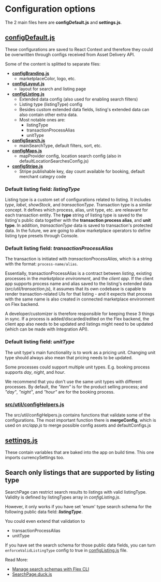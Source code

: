 # Configuration options

The 2 main files here are **configDefault.js** and **settings.js**.

## [configDefault.js](./configDefault.js)

These configurations are saved to React Context and therefore they could be overwritten through
configs received from Asset Delivery API.

Some of the content is splitted to separate files:

- **[configBranding.js](./configBranding.js)**
  - marketplaceColor, logo, etc.
- **[configLayout.js](./configLayout.js)**
  - layout for search and listing page
- **[configListing.js](./configListing.js)**
  - Extended data config (also used for enabling search filters)
  - Listing type (listingType) config
  - Besides custom extended data fields, listing's extended data can also contain other extra data.
  - Most notable ones are:
    - listingType
    - transactionProcessAlias
    - unitType
- **[configSearch.js](./configSearch.js)**
  - mainSearchType, default filters, sort, etc.
- **[configMaps.js](./configMaps.js)**
  - mapProvider config, location search config (also in defaultLocationSearchesConfig.js)
- **[configStripe.js](./configStripe.js)**
  - Stripe publishable key, day count available for booking, default merchant categry code

### Default listing field: **_listingType_**

Listing type is a custom set of configurations related to listing. It includes _type_, _label_,
_showStock_, and _transactionType_. Transaction type is a similar concept. It defines which process,
alias, unit type, etc. are releavant for each transaction entity. The **type** string of listing
type is saved to the listing's public data together with the **transaction process alias**, and
**unit type**. In addition, _transactionType_ data is saved to transaction's protected data. In the
future, we are going to allow marketplace operators to define listing type presets through Console.

### Default listing field: **_transactionProcessAlias_**

The transaction is initiated with _transactionProcessAlias_, which is a string with the format:
`process-name/alias`.

Essentially, transactionProcessAlias is a contract between _listing_, existing processes in the
_marketplace environment_, and the _client app_. If the client app supports process name and alias
saved to the listing's extended data (_src/util/transaction.js_), it assumes that its own codebase
is capable to render transaction-related UIs for that listing - and it expects that process with the
same name is also created in connected marketplace environment on Flex backend.

A developer/customizer is therefore responsible for keeping these 3 things in sync. If a process is
added/discarded/edited on the Flex backend, the client app also needs to be updated and listings
might need to be updated (which can be made with Integration API).

### Default listing field: **_unitType_**

The unit type's main functionality is to work as a pricing unit. Changing unit type should always
also mean that pricing needs to be updated.

Some processes could support multiple unit types. E.g. booking process supports _day_, _night_, and
_hour_.

We recommend that you don't use the same unit types with different processes. By default, the
_"item"_ is for the product selling process; and _"day"_, _"night"_, and _"hour"_ are for the
booking process.

### [src/util/configHelpers.js](../util/configHelpers.js)

The src/util/configHelpers.js contains functions that validate some of the configurations. The most
important function there is **mergeConfig**, which is used on _src/app.js_ to merge possible config
assets and defaultConfigs.js

## [settings.js](./settings.js)

These contain variables that are baked into the app on build time. This one imports currencySettings
too.

## Search only listings that are supported by listing type

SearchPage can restrict search results to listings with valid listingType. Validity is defined by
listingTypes array in _configListing.js_.

However, it only works if you have set 'enum' type search schema for the following public data
field: **_listingType_**.

You could even extend that validation to

- transactionProcessAlias
- unitType

If you have set the search schema for those public data fields, you can turn
`enforceValidListingType` config to true in [configListing.js](./configListing.js) file.

Read More:

- [Manage search schemas with Flex CLI](https://www.sharetribe.com/docs/how-to/manage-search-schemas-with-flex-cli/#adding-listing-search-schemas)
- [SearchPage.duck.js](../containers/SearchPage/SearchPage.duck.js)
